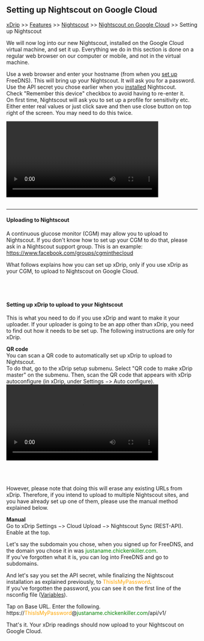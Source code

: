 ## Setting up Nightscout on Google Cloud
[xDrip](../../README.md) >> [Features](../Features_page) >> [Nightscout](../Nightscout_page) >> [Nightscout on Google Cloud](./GoogleCloud) >> Setting up Nightscout  
  
We will now log into our new Nightscout, installed on the Google Cloud virtual machine, and set it up.  Everything we do in this section is done on a regular web browser on our computer or mobile, and not in the virtual machine.   
  
Use a web browser and enter your hostname (from when you [set up](./FreeDNS.md) FreeDNS).  This will bring up your Nightscout.  It will ask you for a password.  Use the API secret you chose earlier when you [installed](./NS_Install) Nightscout.  
Check "Remember this device" checkbox to avoid having to re-enter it.  
On first time, Nightscout will ask you to set up a profile for sensitivity etc.  Either enter real values or just click save and then use close button on top right of the screen.  You may need to do this twice.  
  
<video width="400" controlsList="nodownload" src="./video/NS_Setup.mp4" controls>  
</video>  
<br/>    
<br/>  
  
---  
  
#### **Uploading to Nightscout**  
A continuous glucose monitor (CGM) may allow you to upload to Nightscout.  If you don't know how to set up your CGM to do that, please ask in a Nightscout support group.  This is an example: https://www.facebook.com/groups/cgminthecloud  
  
What follows explains how you can set up xDrip, only if you use xDrip as your CGM, to upload to Nightscout on Google Cloud.  
<br/>  
<br/>  
  
#### **Setting up xDrip to upload to your Nightscout**  
  
This is what you need to do if you use xDrip and want to make it your uploader.  If your uploader is going to be an app other than xDrip, you need to find out how it needs to be set up.  The following instructions are only for xDrip.  
  
**QR code**  
You can scan a QR code to automatically set up xDrip to upload to Nightscout.  
To do that, go to the xDrip setup submenu.  Select "QR code to make xDrip master" on the submenu.  Then, scan the QR code that appears with xDrip autoconfigure (in xDrip, under Settings &#8722;> Auto configure).  
<video width="400" controlsList="nodownload" src="./video/xDrip_Setup.mp4" controls>  
</video>  
<br/>    
<br/>  
  
However, please note that doing this will erase any existing URLs from xDrip.  Therefore, if you intend to upload to multiple Nightscout sites, and you have already set up one of them, please use the manual method explained below.  
  
**Manual**  
Go to xDrip Settings &#8722;> Cloud Upload &#8722;> Nightscout Sync (REST-API).  
Enable at the top.  

Let's say the subdomain you chose, when you signed up for FreeDNS, and the domain you chose it in was <span style="color:green">justaname\.chickenkiller\.com</span>.  
If you've forgotten what it is, you can log into FreeDNS and go to subdomains.  
  
And let's say you set the API secret, while finalizing the Nightscout installation as explained previously, to <span style="color:orange">ThisIsMyPassword</span>.  
If you've forgotten the password, you can see it on the first line of the nsconfig file ([Variables](./NS_Variables)).  
  
Tap on Base URL.  Enter the following.  
https://<span style="color:orange">ThisIsMyPassword</span>@<span style="color:green">justaname\.chickenkiller\.com</span>/api/v1/  
  
That's it.  Your xDrip readings should now upload to your Nightscout on Google Cloud.  
  
  
